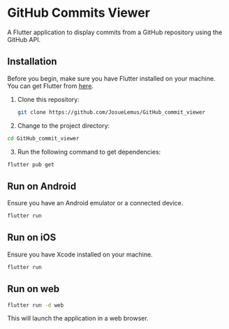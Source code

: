 # GitHub Commits Viewer

A Flutter application to display commits from a GitHub repository using the GitHub API.

## Installation

Before you begin, make sure you have Flutter installed on your machine. You can get Flutter from [here](https://flutter.dev/docs/get-started/install).

1. Clone this repository:

   ```bash
   git clone https://github.com/JosueLemus/GitHub_commit_viewer
   ```

2. Change to the project directory:

```bash
cd GitHub_commit_viewer
```

3. Run the following command to get dependencies:

```bash
flutter pub get
```

## Run on Android

Ensure you have an Android emulator or a connected device.

```bash
flutter run
```

## Run on iOS

Ensure you have Xcode installed on your machine.

```bash
flutter run
```

## Run on web

```bash
flutter run -d web
```

This will launch the application in a web browser.
